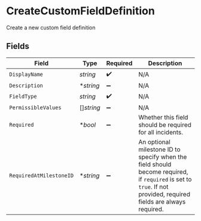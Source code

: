 # CreateCustomFieldDefinition

Create a new custom field definition


## Fields

| Field                                                                                                                                                            | Type                                                                                                                                                             | Required                                                                                                                                                         | Description                                                                                                                                                      |
| ---------------------------------------------------------------------------------------------------------------------------------------------------------------- | ---------------------------------------------------------------------------------------------------------------------------------------------------------------- | ---------------------------------------------------------------------------------------------------------------------------------------------------------------- | ---------------------------------------------------------------------------------------------------------------------------------------------------------------- |
| `DisplayName`                                                                                                                                                    | *string*                                                                                                                                                         | :heavy_check_mark:                                                                                                                                               | N/A                                                                                                                                                              |
| `Description`                                                                                                                                                    | **string*                                                                                                                                                        | :heavy_minus_sign:                                                                                                                                               | N/A                                                                                                                                                              |
| `FieldType`                                                                                                                                                      | *string*                                                                                                                                                         | :heavy_check_mark:                                                                                                                                               | N/A                                                                                                                                                              |
| `PermissibleValues`                                                                                                                                              | []*string*                                                                                                                                                       | :heavy_minus_sign:                                                                                                                                               | N/A                                                                                                                                                              |
| `Required`                                                                                                                                                       | **bool*                                                                                                                                                          | :heavy_minus_sign:                                                                                                                                               | Whether this field should be required for all incidents.                                                                                                         |
| `RequiredAtMilestoneID`                                                                                                                                          | **string*                                                                                                                                                        | :heavy_minus_sign:                                                                                                                                               | An optional milestone ID to specify when the field should become required, if `required` is set to `true`. If not provided, required fields are always required. |